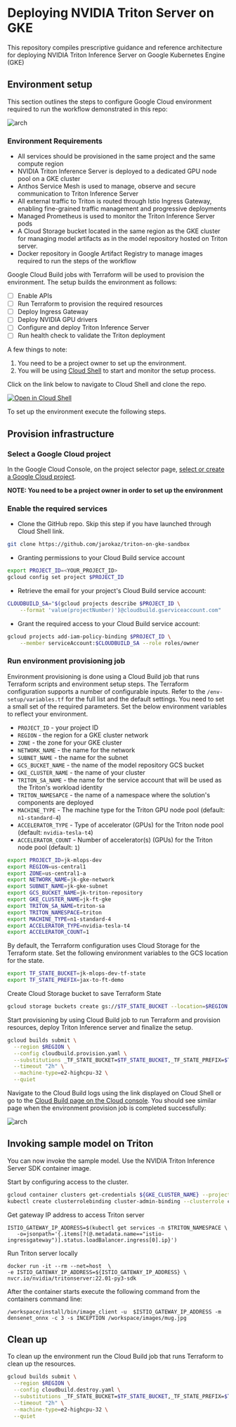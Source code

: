 
# Deploying NVIDIA Triton Server on GKE

This repository compiles prescriptive guidance and reference architecture for deploying NVIDIA Triton Inference Server on Google Kubernetes Engine (GKE)

## Environment setup

This section outlines the steps to configure Google Cloud environment required to run the workflow demonstrated in this repo:

![arch](/images/env.png)

### Environment Requirements

- All services should be provisioned in the same project and the same compute region
- NVIDIA Triton Inference Server is deployed to a dedicated GPU node pool on a GKE cluster
- Anthos Service Mesh is used to manage, observe and secure communication to Triton Inference Server
- All external traffic to Triton is routed through Istio Ingress Gateway, enabling fine-grained traffic management and progressive deployments
- Managed Prometheus is used to monitor the Triton Inference Server pods
- A Cloud Storage bucket located in the same region as the GKE cluster for managing model artifacts as in the model repository hosted on Triton server.
- Docker repository in Google Artifact Registry to manage images required to run the steps of the workflow

Google Cloud Build jobs with Terraform will be used to provision the environment. The setup builds the environment as follows:

- [ ] Enable APIs
- [ ] Run Terraform to provision the required resources
- [ ] Deploy Ingress Gateway
- [ ] Deploy NVIDIA GPU drivers
- [ ] Configure and deploy Triton Inference Server
- [ ] Run health check to validate the Triton deployment

A few things to note:

1. You need to be a project owner to set up the environment.
2. You will be using [Cloud Shell](https://cloud.google.com/shell/docs/using-cloud-shell) to start and monitor the setup process.

Click on the link below to navigate to Cloud Shell and clone the repo.

<a href="https://console.cloud.google.com/cloudshell/open?git_repo=https://github.com/jarokaz/triton-on-gke-sandbox&cloudshell_git_branch=main&tutorial=README.md">
    <img alt="Open in Cloud Shell" src="http://gstatic.com/cloudssh/images/open-btn.png">
</a>

To set up the environment execute the following steps.

## Provision infrastructure

### Select a Google Cloud project

In the Google Cloud Console, on the project selector page, [select or create a Google Cloud project](https://console.cloud.google.com/projectselector2/home/dashboard?_ga=2.77230869.1295546877.1635788229-285875547.1607983197&_gac=1.82770276.1635972813.Cj0KCQjw5oiMBhDtARIsAJi0qk2ZfY-XhuwG8p2raIfWLnuYahsUElT08GH1-tZa28e230L3XSfYewYaAlEMEALw_wcB). 

**NOTE: You need to be a project owner in order to set up the environment**

### Enable the required services

- Clone the GitHub repo. Skip this step if you have launched through Cloud Shell link.

```bash
git clone https://github.com/jarokaz/triton-on-gke-sandbox
```

- Granting permissions to your Cloud Build service account

```bash
export PROJECT_ID=<YOUR_PROJECT_ID>
gcloud config set project $PROJECT_ID
```

- Retrieve the email for your project's Cloud Build service account:
```bash
CLOUDBUILD_SA="$(gcloud projects describe $PROJECT_ID \
    --format 'value(projectNumber)')@cloudbuild.gserviceaccount.com"
```

- Grant the required access to your Cloud Build service account:
```bash
gcloud projects add-iam-policy-binding $PROJECT_ID \
    --member serviceAccount:$CLOUDBUILD_SA --role roles/owner
```

### Run environment provisioning job

Environment provisioning is done using a Cloud Build job that runs Terraform scripts and environment setup steps. The Terraform configuration supports a number of configurable inputs. Refer to the `/env-setup/variables.tf` for the full list and the default settings. You need to set a small set of the required parameters. Set the below environment variables to reflect your environment.

- `PROJECT_ID` - your project ID
- `REGION` - the region for a GKE cluster network
- `ZONE` - the zone for your GKE cluster
- `NETWORK_NAME` - the name for the network
- `SUBNET_NAME` - the name for the subnet
- `GCS_BUCKET_NAME` - the name of the model repository GCS bucket
- `GKE_CLUSTER_NAME` - the name of your cluster
- `TRITON_SA_NAME` - the name for the service account that will be used as the Triton's workload identity
- `TRITON_NAMESAPCE` - the name of a namespace where the solution's components are deployed
- `MACHINE_TYPE` - The machine type for the Triton GPU node pool (default: `n1-standard-4`)
- `ACCELERATOR_TYPE` - Type of accelerator (GPUs) for the Triton node pool (default: `nvidia-tesla-t4`)
- `ACCELERATOR_COUNT` - Number of accelerator(s) (GPUs) for the Triton node pool (default: `1`)


```bash
export PROJECT_ID=jk-mlops-dev
export REGION=us-central1
export ZONE=us-central1-a
export NETWORK_NAME=jk-gke-network
export SUBNET_NAME=jk-gke-subnet
export GCS_BUCKET_NAME=jk-triton-repository
export GKE_CLUSTER_NAME=jk-ft-gke
export TRITON_SA_NAME=triton-sa
export TRITON_NAMESPACE=triton
export MACHINE_TYPE=n1-standard-4
export ACCELERATOR_TYPE=nvidia-tesla-t4
export ACCELERATOR_COUNT=1
```

By default, the Terraform configuration uses Cloud Storage for the Terraform state. Set the following environment variables to the GCS location for the state.

```bash
export TF_STATE_BUCKET=jk-mlops-dev-tf-state
export TF_STATE_PREFIX=jax-to-ft-demo 
```

Create Cloud Storage bucket to save Terraform State

```bash
gcloud storage buckets create gs://$TF_STATE_BUCKET --location=$REGION
```

Start provisioning by using Cloud Build job to run Terraform and provision resources, deploy Triton Inference server and finalize the setup.

```bash
gcloud builds submit \
  --region $REGION \
  --config cloudbuild.provision.yaml \
  --substitutions _TF_STATE_BUCKET=$TF_STATE_BUCKET,_TF_STATE_PREFIX=$TF_STATE_PREFIX,_REGION=$REGION,_ZONE=$ZONE,_NETWORK_NAME=$NETWORK_NAME,_SUBNET_NAME=$SUBNET_NAME,_GCS_BUCKET_NAME=$GCS_BUCKET_NAME,_GKE_CLUSTER_NAME=$GKE_CLUSTER_NAME,_TRITON_SA_NAME=$TRITON_SA_NAME,_TRITON_NAMESPACE=$TRITON_NAMESPACE,_MACHINE_TYPE=$MACHINE_TYPE,_ACCELERATOR_TYPE=$ACCELERATOR_TYPE,_ACCELERATOR_COUNT=$ACCELERATOR_COUNT \
  --timeout "2h" \
  --machine-type=e2-highcpu-32 \
  --quiet
```

Navigate to the Cloud Build logs using the link displayed on Cloud Shell or go to the [Cloud Build page on the Cloud console](https://console.cloud.google.com/cloud-build?_ga=2.109004802.1605716039.1675990133-1112324367.1675987342). You should see similar page when the environment provision job is completed successfully:

![arch](/images/build-provision.png)

## Invoking sample model on Triton

You can now invoke the sample model. Use the NVIDIA Triton Inference Server SDK container image.

Start by configuring access to the cluster.

```bash
gcloud container clusters get-credentials ${GKE_CLUSTER_NAME} --project ${PROJECT_ID} --zone ${ZONE} 
kubectl create clusterrolebinding cluster-admin-binding --clusterrole cluster-admin --user "$(gcloud config get-value account)"
```

Get gateway IP address to access Triton server

```
ISTIO_GATEWAY_IP_ADDRESS=$(kubectl get services -n $TRITON_NAMESPACE \
   -o=jsonpath='{.items[?(@.metadata.name=="istio-ingressgateway")].status.loadBalancer.ingress[0].ip}')
```

Run Triton server locally

```
docker run -it --rm --net=host  \
-e ISTIO_GATEWAY_IP_ADDRESS=${ISTIO_GATEWAY_IP_ADDRESS} \
nvcr.io/nvidia/tritonserver:22.01-py3-sdk
```

After the container starts execute the following command from the containers command line:

```
/workspace/install/bin/image_client -u  $ISTIO_GATEWAY_IP_ADDRESS -m densenet_onnx -c 3 -s INCEPTION /workspace/images/mug.jpg
```

## Clean up


To clean up the environment run the Cloud Build job that runs Terraform to clean up the resources.


```bash
gcloud builds submit \
  --region $REGION \
  --config cloudbuild.destroy.yaml \
  --substitutions _TF_STATE_BUCKET=$TF_STATE_BUCKET,_TF_STATE_PREFIX=$TF_STATE_PREFIX,_REGION=$REGION,_ZONE=$ZONE,_NETWORK_NAME=$NETWORK_NAME,_SUBNET_NAME=$SUBNET_NAME,_GCS_BUCKET_NAME=$GCS_BUCKET_NAME,_GKE_CLUSTER_NAME=$GKE_CLUSTER_NAME,_TRITON_SA_NAME=$TRITON_SA_NAME,_TRITON_NAMESPACE=$TRITON_NAMESPACE \
  --timeout "2h" \
  --machine-type=e2-highcpu-32 \
  --quiet
```